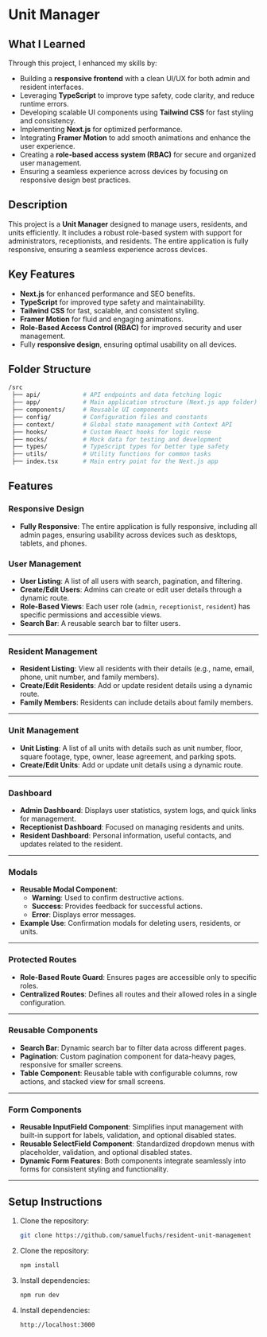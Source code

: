 # Unit Manager

## What I Learned

Through this project, I enhanced my skills by:
- Building a **responsive frontend** with a clean UI/UX for both admin and resident interfaces.
- Leveraging **TypeScript** to improve type safety, code clarity, and reduce runtime errors.
- Developing scalable UI components using **Tailwind CSS** for fast styling and consistency.
- Implementing **Next.js** for optimized performance.
- Integrating **Framer Motion** to add smooth animations and enhance the user experience.
- Creating a **role-based access system (RBAC)** for secure and organized user management.
- Ensuring a seamless experience across devices by focusing on responsive design best practices.

## Description
This project is a **Unit Manager** designed to manage users, residents, and units efficiently. It includes a robust role-based system with support for administrators, receptionists, and residents. The entire application is fully responsive, ensuring a seamless experience across devices.

## Key Features
- **Next.js** for enhanced performance and SEO benefits.
- **TypeScript** for improved type safety and maintainability.
- **Tailwind CSS** for fast, scalable, and consistent styling.
- **Framer Motion** for fluid and engaging animations.
- **Role-Based Access Control (RBAC)** for improved security and user management.
- Fully **responsive design**, ensuring optimal usability on all devices.

## Folder Structure

``` bash
/src
 ├── api/            # API endpoints and data fetching logic
 ├── app/            # Main application structure (Next.js app folder)
 ├── components/     # Reusable UI components
 ├── config/         # Configuration files and constants
 ├── context/        # Global state management with Context API
 ├── hooks/          # Custom React hooks for logic reuse
 ├── mocks/          # Mock data for testing and development
 ├── types/          # TypeScript types for better type safety
 ├── utils/          # Utility functions for common tasks
 ├── index.tsx       # Main entry point for the Next.js app
```

## Features

### Responsive Design
- **Fully Responsive**: The entire application is fully responsive, including all admin pages, ensuring usability across devices such as desktops, tablets, and phones.


### User Management
- **User Listing**: A list of all users with search, pagination, and filtering.
- **Create/Edit Users**: Admins can create or edit user details through a dynamic route.
- **Role-Based Views**: Each user role (`admin`, `receptionist`, `resident`) has specific permissions and accessible views.
- **Search Bar**: A reusable search bar to filter users.

---

### Resident Management
- **Resident Listing**: View all residents with their details (e.g., name, email, phone, unit number, and family members).
- **Create/Edit Residents**: Add or update resident details using a dynamic route.
- **Family Members**: Residents can include details about family members.

---

### Unit Management
- **Unit Listing**: A list of all units with details such as unit number, floor, square footage, type, owner, lease agreement, and parking spots.
- **Create/Edit Units**: Add or update unit details using a dynamic route.

---

### Dashboard
- **Admin Dashboard**: Displays user statistics, system logs, and quick links for management.
- **Receptionist Dashboard**: Focused on managing residents and units.
- **Resident Dashboard**: Personal information, useful contacts, and updates related to the resident.

---

### Modals
- **Reusable Modal Component**: 
  - **Warning**: Used to confirm destructive actions.
  - **Success**: Provides feedback for successful actions.
  - **Error**: Displays error messages.
- **Example Use**: Confirmation modals for deleting users, residents, or units.

---

### Protected Routes
- **Role-Based Route Guard**: Ensures pages are accessible only to specific roles.
- **Centralized Routes**: Defines all routes and their allowed roles in a single configuration.

---

### Reusable Components
- **Search Bar**: Dynamic search bar to filter data across different pages.
- **Pagination**: Custom pagination component for data-heavy pages, responsive for smaller screens.
- **Table Component**: Reusable table with configurable columns, row actions, and stacked view for small screens.

---

### Form Components
- **Reusable InputField Component**: Simplifies input management with built-in support for labels, validation, and optional disabled states.
- **Reusable SelectField Component**: Standardized dropdown menus with placeholder, validation, and optional disabled states.
- **Dynamic Form Features**: Both components integrate seamlessly into forms for consistent styling and functionality.

---

## Setup Instructions

1. Clone the repository:
   ```bash
   git clone https://github.com/samuelfuchs/resident-unit-management
   
2. Clone the repository:
   ```bash
   npm install

3. Install dependencies:
    ```bash
   npm run dev
   
4. Install dependencies:
    ```bash
   http://localhost:3000